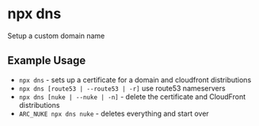 # npx dns

Setup a custom domain name

## Example Usage

- `npx dns` - sets up a certificate for a domain and cloudfront distributions 
- `npx dns [route53 | --route53 | -r]` use route53 nameservers
- `npx dns [nuke | --nuke | -n]` - delete the certificate and CloudFront distributions
- `ARC_NUKE npx dns nuke` - deletes everything and start over
